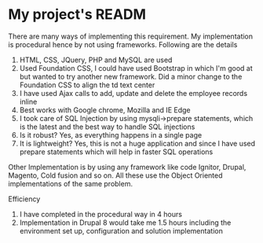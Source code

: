 # My project's READM

There are many ways of implementing this requirement. My implementation is procedural hence by not using frameworks. Following are the details

1. HTML, CSS, JQuery, PHP and MySQL are used
2. Used Foundation CSS, I could have used Bootstrap in which I'm good at but wanted to try another new framework. Did a minor change to the Foundation CSS to align the td text center
3. I have used Ajax calls to add, update and delete the employee records inline
4. Best works with Google chrome, Mozilla and IE Edge
5. I took care of SQL Injection by using mysqli->prepare statements, which is the latest and the best way to handle SQL injections
6. Is it robust? Yes, as everything happens in a single page
7. It is lightweight? Yes, this is not a huge application and since I have used prepare statements which will help in faster SQL operations


Other Implementation is by using any framework like code Ignitor, Drupal, Magento, Cold fusion and so on. All these use the Object Oriented implementations of the same problem.

Efficiency
1. I have completed in the procedural way in 4 hours
2. Implementation in Drupal 8 would take me 1.5 hours including the environment set up, configuration and solution implementation
